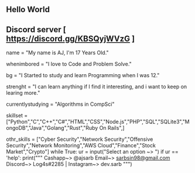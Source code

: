## Hello World ##
## Discord server [ https://discord.gg/KBSQyjWVzG ]

name = "My name is AJ, I'm 17 Years Old."

whenimbored = "I love to Code and Problem Solve."

bg = "I Started to study and learn Programming when I was 12."

strenght = "I can learn anything if I find it interesting, and i want to keep on learing more."

currentlystudying = "Algorithms in CompSci"

skillset = ["Python","C","C++","C#","HTML","CSS","Node.js","PHP","SQL","SQLite3","MongoDB","Java","Golang","Rust","Ruby On Rails",]

othr_skills = ["Cyber Security","Network Security","Offensive Security","Network Monitoring","AWS Cloud","Finance","Stock Market","Crypto"]
while True:
    ur = input("Select an option ~> ")
    if ur == 'help':
        print("""
        Cashapp~> @ajsarb
        Email~> sarbsin98@gmail.com
        Discord~> Log4s#2285 | Instagram~> dev.sarb
        """)
             

